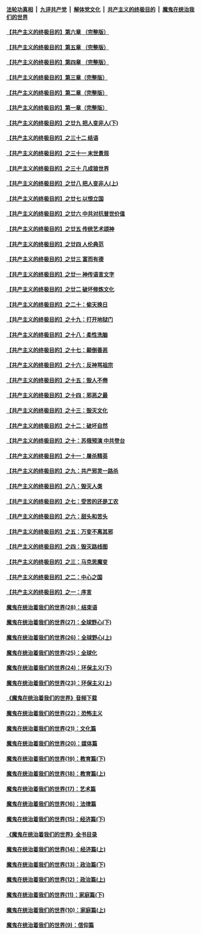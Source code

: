 

####  [法轮功真相](../../../../basic/blob/master/README.md?t=04282231) &nbsp;|&nbsp; [九评共产党](../../../../9ping.md/blob/master/README.md?t=04282231) &nbsp;|&nbsp; [解体党文化](../../../../jtdwh.md/blob/master/README.md?t=04282231)  &nbsp;|&nbsp; [共产主义的终极目的](../../../../gczydzjmd.md/blob/master/README.md?t=04282231) &nbsp;|&nbsp; [魔鬼在统治我们的世界](../../../../mgztzwmdsj.md/blob/master/README.md?t=04282231) 

#### [【共产主义的终极目的】第六章 （完整版）](../pages/nsc422/n11428913.md?t=04282231) 

#### [【共产主义的终极目的】第五章 （完整版）](../pages/nsc422/n11428912.md?t=04282231) 

#### [【共产主义的终极目的】第四章 （完整版）](../pages/nsc422/n11428907.md?t=04282231) 

#### [【共产主义的终极目的】第三章（完整版）](../pages/nsc422/n11428848.md?t=04282231) 

#### [【共产主义的终极目的】第二章（完整版）](../pages/nsc422/n11428831.md?t=04282231) 

#### [【共产主义的终极目的】第一章（完整版）](../pages/nsc422/n11417651.md?t=04282231) 

#### [【共产主义的终极目的】之廿九 把人变非人(下)](../pages/nsc422/n11344140.md?t=04282231) 

#### [【共产主义的终极目的】之三十二 结语](../pages/nsc422/n11360535.md?t=04282231) 

#### [【共产主义的终极目的】之三十一 末世景观](../pages/nsc422/n11351129.md?t=04282231) 

#### [【共产主义的终极目的】之三十 几成狼世界](../pages/nsc422/n11348280.md?t=04282231) 

#### [【共产主义的终极目的】之廿八 把人变非人(上)](../pages/nsc422/n11340492.md?t=04282231) 

#### [【共产主义的终极目的】之廿七 以恨立国](../pages/nsc422/n11336944.md?t=04282231) 

#### [【共产主义的终极目的】之廿六 中共对抗普世价值](../pages/nsc422/n11324785.md?t=04282231) 

#### [【共产主义的终极目的】之廿五 传统艺术颂神](../pages/nsc422/n11296396.md?t=04282231) 

#### [【共产主义的终极目的】之廿四 人伦典范](../pages/nsc422/n11296397.md?t=04282231) 

#### [【共产主义的终极目的】之廿三 富而有德](../pages/nsc422/n11283598.md?t=04282231) 

#### [【共产主义的终极目的】之廿一 神传语言文字](../pages/nsc422/n11263265.md?t=04282231) 

#### [【共产主义的终极目的】之廿二 破坏修炼文化](../pages/nsc422/n11245728.md?t=04282231) 

#### [【共产主义的终极目的】之二十：偷天换日](../pages/nsc422/n11238846.md?t=04282231) 

#### [【共产主义的终极目的】之十九：打开地狱门](../pages/nsc422/n11206376.md?t=04282231) 

#### [【共产主义的终极目的】之十八：柔性洗脑](../pages/nsc422/n11199994.md?t=04282231) 

#### [【共产主义的终极目的】之十七：颠倒善恶](../pages/nsc422/n11179782.md?t=04282231) 

#### [【共产主义的终极目的】之十六：反神骂祖宗](../pages/nsc422/n11166798.md?t=04282231) 

#### [【共产主义的终极目的】之十五：毁人不倦](../pages/nsc422/n11166792.md?t=04282231) 

#### [【共产主义的终极目的】之十四：邪恶之最](../pages/nsc422/n11150249.md?t=04282231) 

#### [【共产主义的终极目的】之十三：毁灭文化](../pages/nsc422/n11135227.md?t=04282231) 

#### [【共产主义的终极目的】之十二：破坏自然](../pages/nsc422/n11135214.md?t=04282231) 

#### [【共产主义的终极目的】之十：苏俄预演 中共登台](../pages/nsc422/n11118424.md?t=04282231) 

#### [【共产主义的终极目的】之十一：屠杀精英](../pages/nsc422/n11118442.md?t=04282231) 

#### [【共产主义的终极目的】之九：共产邪灵一路杀](../pages/nsc422/n11114139.md?t=04282231) 

#### [【共产主义的终极目的】之八：毁灭人类](../pages/nsc422/n11108503.md?t=04282231) 

#### [【共产主义的终极目的】之七：受苦的还是工农](../pages/nsc422/n11101809.md?t=04282231) 

#### [【共产主义的终极目的】之六：甜头和苦头](../pages/nsc422/n11096971.md?t=04282231) 

#### [【共产主义的终极目的】之五：万变不离其邪](../pages/nsc422/n11091285.md?t=04282231) 

#### [【共产主义的终极目的】之四：毁灭路线图](../pages/nsc422/n11086284.md?t=04282231) 

#### [【共产主义的终极目的】之三：马克思魔变](../pages/nsc422/n11061941.md?t=04282231) 

#### [【共产主义的终极目的】之二：中心之国](../pages/nsc422/n11047728.md?t=04282231) 

#### [【共产主义的终极目的】之一：序言](../pages/nsc422/n11086077.md?t=04282231) 

#### [魔鬼在统治着我们的世界(28)：结束语](../pages/nsc422/n10936246.md?t=04282231) 

#### [魔鬼在统治着我们的世界(27)：全球野心(下)](../pages/nsc422/n10928319.md?t=04282231) 

#### [魔鬼在统治着我们的世界(26)：全球野心(上)](../pages/nsc422/n10900318.md?t=04282231) 

#### [魔鬼在统治着我们的世界(25)：全球化](../pages/nsc422/n10788205.md?t=04282231) 

#### [魔鬼在统治着我们的世界(24)：环保主义(下)](../pages/nsc422/n10695307.md?t=04282231) 

#### [魔鬼在统治着我们的世界(23)：环保主义(上)](../pages/nsc422/n10688613.md?t=04282231) 

#### [《魔鬼在统治着我们的世界》音频下载](../pages/nsc422/n10635553.md?t=04282231) 

#### [魔鬼在统治着我们的世界(22)：恐怖主义](../pages/nsc422/n10614727.md?t=04282231) 

#### [魔鬼在统治着我们的世界(21)：文化篇](../pages/nsc422/n10597706.md?t=04282231) 

#### [魔鬼在统治着我们的世界(20)：媒体篇](../pages/nsc422/n10586579.md?t=04282231) 

#### [魔鬼在统治着我们的世界(19)：教育篇(下)](../pages/nsc422/n10564808.md?t=04282231) 

#### [魔鬼在统治着我们的世界(18)：教育篇(上)](../pages/nsc422/n10526970.md?t=04282231) 

#### [魔鬼在统治着我们的世界(17)：艺术篇](../pages/nsc422/n10499093.md?t=04282231) 

#### [魔鬼在统治着我们的世界(16)：法律篇](../pages/nsc422/n10485969.md?t=04282231) 

#### [魔鬼在统治着我们的世界(15)：经济篇(下)](../pages/nsc422/n10469975.md?t=04282231) 

#### [《魔鬼在统治着我们的世界》全书目录](../pages/nsc422/n10464261.md?t=04282231) 

#### [魔鬼在统治着我们的世界(14)：经济篇(上)](../pages/nsc422/n10457370.md?t=04282231) 

#### [魔鬼在统治着我们的世界(13)：政治篇(下)](../pages/nsc422/n10448270.md?t=04282231) 

#### [魔鬼在统治着我们的世界(12)：政治篇(上)](../pages/nsc422/n10444576.md?t=04282231) 

#### [魔鬼在统治着我们的世界(11)：家庭篇(下)](../pages/nsc422/n10440961.md?t=04282231) 

#### [魔鬼在统治着我们的世界(10)：家庭篇(上)](../pages/nsc422/n10435448.md?t=04282231) 

#### [魔鬼在统治着我们的世界(9)：信仰篇](../pages/nsc422/n10432159.md?t=04282231) 

